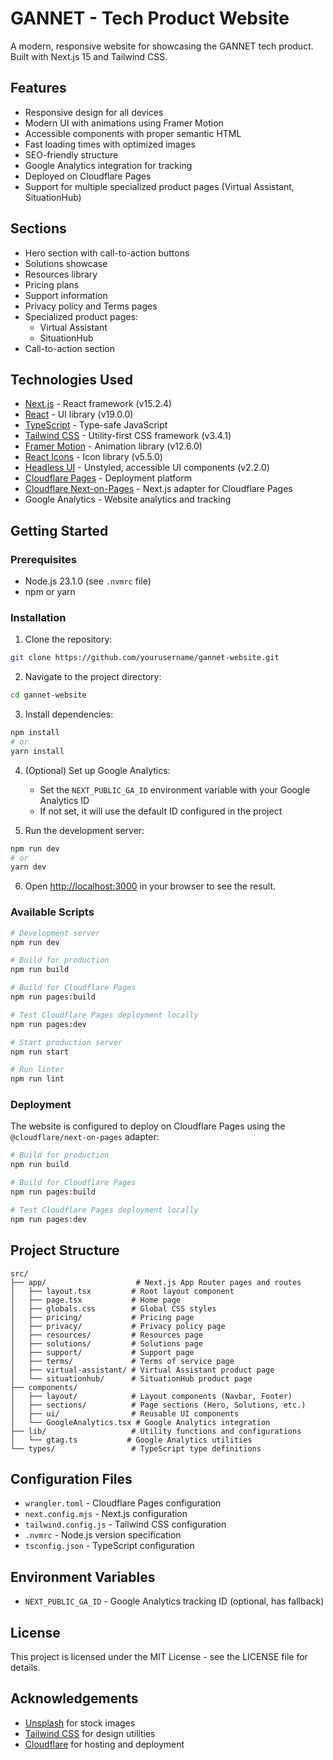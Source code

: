 # GANNET - Tech Product Website

A modern, responsive website for showcasing the GANNET tech product. Built with Next.js 15 and Tailwind CSS.

## Features

- Responsive design for all devices
- Modern UI with animations using Framer Motion
- Accessible components with proper semantic HTML
- Fast loading times with optimized images
- SEO-friendly structure
- Google Analytics integration for tracking
- Deployed on Cloudflare Pages
- Support for multiple specialized product pages (Virtual Assistant, SituationHub)

## Sections

- Hero section with call-to-action buttons
- Solutions showcase
- Resources library
- Pricing plans
- Support information
- Privacy policy and Terms pages
- Specialized product pages:
  - Virtual Assistant
  - SituationHub
- Call-to-action section

## Technologies Used

- [Next.js](https://nextjs.org/) - React framework (v15.2.4)
- [React](https://react.dev/) - UI library (v19.0.0)
- [TypeScript](https://www.typescriptlang.org/) - Type-safe JavaScript
- [Tailwind CSS](https://tailwindcss.com/) - Utility-first CSS framework (v3.4.1)
- [Framer Motion](https://www.framer.com/motion/) - Animation library (v12.6.0)
- [React Icons](https://react-icons.github.io/react-icons/) - Icon library (v5.5.0)
- [Headless UI](https://headlessui.dev/) - Unstyled, accessible UI components (v2.2.0)
- [Cloudflare Pages](https://pages.cloudflare.com/) - Deployment platform
- [Cloudflare Next-on-Pages](https://github.com/cloudflare/next-on-pages) - Next.js adapter for Cloudflare Pages
- Google Analytics - Website analytics and tracking

## Getting Started

### Prerequisites

- Node.js 23.1.0 (see `.nvmrc` file)
- npm or yarn

### Installation

1. Clone the repository:
```bash
git clone https://github.com/yourusername/gannet-website.git
```

2. Navigate to the project directory:
```bash
cd gannet-website
```

3. Install dependencies:
```bash
npm install
# or
yarn install
```

4. (Optional) Set up Google Analytics:
   - Set the `NEXT_PUBLIC_GA_ID` environment variable with your Google Analytics ID
   - If not set, it will use the default ID configured in the project

5. Run the development server:
```bash
npm run dev
# or
yarn dev
```

6. Open [http://localhost:3000](http://localhost:3000) in your browser to see the result.

### Available Scripts

```bash
# Development server
npm run dev

# Build for production
npm run build

# Build for Cloudflare Pages
npm run pages:build

# Test Cloudflare Pages deployment locally
npm run pages:dev

# Start production server
npm run start

# Run linter
npm run lint
```

### Deployment

The website is configured to deploy on Cloudflare Pages using the `@cloudflare/next-on-pages` adapter:

```bash
# Build for production
npm run build

# Build for Cloudflare Pages
npm run pages:build

# Test Cloudflare Pages deployment locally
npm run pages:dev
```

## Project Structure

```
src/
├── app/                    # Next.js App Router pages and routes
│   ├── layout.tsx         # Root layout component
│   ├── page.tsx           # Home page
│   ├── globals.css        # Global CSS styles
│   ├── pricing/           # Pricing page
│   ├── privacy/           # Privacy policy page
│   ├── resources/         # Resources page
│   ├── solutions/         # Solutions page
│   ├── support/           # Support page
│   ├── terms/             # Terms of service page
│   ├── virtual-assistant/ # Virtual Assistant product page
│   └── situationhub/      # SituationHub product page
├── components/
│   ├── layout/            # Layout components (Navbar, Footer)
│   ├── sections/          # Page sections (Hero, Solutions, etc.)
│   ├── ui/                # Reusable UI components
│   └── GoogleAnalytics.tsx # Google Analytics integration
├── lib/                   # Utility functions and configurations
│   └── gtag.ts           # Google Analytics utilities
└── types/                 # TypeScript type definitions
```

## Configuration Files

- `wrangler.toml` - Cloudflare Pages configuration
- `next.config.mjs` - Next.js configuration
- `tailwind.config.js` - Tailwind CSS configuration
- `.nvmrc` - Node.js version specification
- `tsconfig.json` - TypeScript configuration

## Environment Variables

- `NEXT_PUBLIC_GA_ID` - Google Analytics tracking ID (optional, has fallback)

## License

This project is licensed under the MIT License - see the LICENSE file for details.

## Acknowledgements

- [Unsplash](https://unsplash.com/) for stock images
- [Tailwind CSS](https://tailwindcss.com/) for design utilities
- [Cloudflare](https://www.cloudflare.com/) for hosting and deployment
